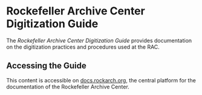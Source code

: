 # Rockefeller Archive Center Digitization Guide

The *Rockefeller Archive Center Digitization Guide* provides documentation on the digitization practices and procedures used at the RAC. 

## Accessing the Guide

This content is accessible on [docs.rockarch.org](https://docs.rockarch.org), the central platform for the documentation of the Rockefeller Archive Center.
